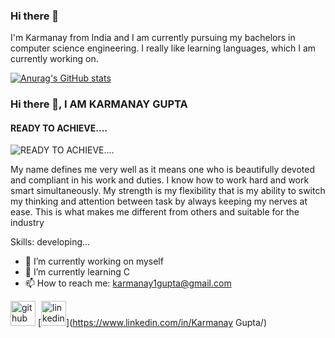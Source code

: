 ### Hi there 👋

I'm Karmanay from India and I am currently pursuing my bachelors in computer science engineering. I really like learning languages, which I am currently working on. 

[![Anurag's GitHub stats](https://github-readme-stats.vercel.app/api?username=KarmanayGupta)](https://github.com/anuraghazra/github-readme-stats)

### Hi there 👋, I AM KARMANAY GUPTA
#### READY TO ACHIEVE....
![READY TO ACHIEVE....](https://pbs.twimg.com/profile_banners/1446172980749340676/1633629722/1080x360)

My name defines me very well as it means one who is beautifully devoted and compliant in his work and duties. I know how to work hard and work smart simultaneously.
My strength is my flexibility that is my ability to switch my thinking and attention between task by always keeping my nerves at ease. This is what makes me different from others and suitable for the industry

Skills: developing...

- 🔭 I’m currently working on myself 
- 🌱 I’m currently learning C 
- 📫 How to reach me: karmanay1gupta@gmail.com 


[<img src='https://cdn.jsdelivr.net/npm/simple-icons@3.0.1/icons/github.svg' alt='github' height='40'>](https://github.com/KarmanayGupta)  [<img src='https://cdn.jsdelivr.net/npm/simple-icons@3.0.1/icons/linkedin.svg' alt='linkedin' height='40'>](https://www.linkedin.com/in/Karmanay Gupta/)  

